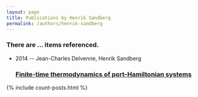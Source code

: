 ```yaml
---
layout: page
title: Publications by Henrik Sandberg
permalink: /authors/henrik-sandberg
---
```


<h3 id="number-posts">There are ... items referenced.</h3>
<ul class="post-list">
<li><span class='post-meta'>2014 -- Jean-Charles Delvenne, Henrik Sandberg</span><h3><a class='post-link' href="{{ site.baseurl }}/finite-time-thermodynamics-of-port-hamiltonian-systems">Finite-time thermodynamics of port-Hamiltonian systems</a></h3></li>

</ul>
{% include count-posts.html %}
